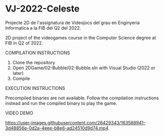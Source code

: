 # VJ-2022-Celeste

Projecte 2D de l'assignatura de Videojocs del grau en Enginyeria Informatica a la FIB del Q2 del 2022.

2D project of the videogames course in the Computer Science degree at FIB in Q2 of 2022. 

COMPILATION INSTRUCTIONS

1) Clone the repository
2) Open 2DGame/02-Bubble/02-Bubble.sln with Visual Studio (2022 or later)
3) Compile

EXECUTION INSTRUCTIONS

Precompiled binaries are not available. Follow the compilation instructions instead and run the compiled binary to play the game.

VIDEO DEMO

https://user-images.githubusercontent.com/26429343/163588941-3d48856e-0d2a-4eee-b8e6-ad24510d9d74.mp4

